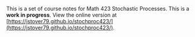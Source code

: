This is a set of course notes for Math 423 Stochastic Processes. This is a **work in progress**. View the online version at [https://jstover79.github.io/stochproc423/](https://jstover79.github.io/stochproc423/).


